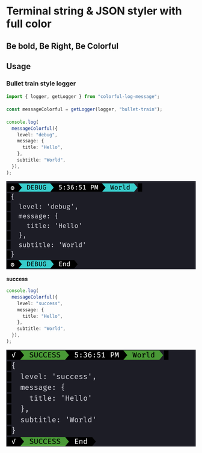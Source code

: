 # Terminal string & JSON styler with full color
## Be bold, Be Right, Be Colorful

## Usage
### Bullet train style logger
```typescript jsx
import { logger, getLogger } from "colorful-log-message";

const messageColorful = getLogger(logger, "bullet-train");

console.log(
  messageColorful({
    level: "debug",
    message: {
      title: "Hello",
    },
    subtitle: "World",
  }),
);
```
<img src="./assets/bullet-train.png">

 **success**

```typescript jsx
console.log(
  messageColorful({
    level: "success",
    message: {
      title: "Hello",
    },
    subtitle: "World",
  }),
);
```
<img src="./assets/bullet-train-success.png">

